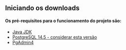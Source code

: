 ## Iniciando os downloads

#### Os pré-requisitos para o funcionamento do projeto são:
- [Java JDK](https://www.oracle.com/br/java/technologies/javase/jdk11-archive-downloads.html "Java JDK")
- [PostgreSQL 14.5 - considerar esta versão](https://www.enterprisedb.com/downloads/postgres-postgresql-downloads)
- [PgAdmin4](https://www.pgadmin.org/download/)

